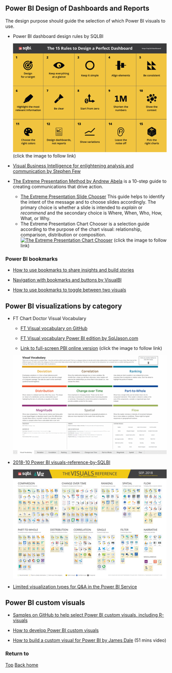 ## Power BI Design of Dashboards and Reports

The design purpose should guide the selection of which Power BI visuals to use.

- Power BI dashboard design rules by SQLBI
  
  [![Power BI dashboard design rules by SQLBI](Power-BI-dashboard-design-rules-by-SQLBI-A3.png "click to follow link")](https://okviz.com/blog/dashboard-design-rules/)  (click the image to follow link)

- [Visual Business Intelligence for enlightening analysis and communication by Stephen Few](http://www.perceptualedge.com/)

- [The Extreme Presentation Method by Andrew Abela](https://extremepresentation.com/design/) is a 10-step guide to creating  communications that drive action.
  - [The Extreme Presentation Slide Chooser](https://extremepresentation.typepad.com/blog/2015/01/announcing-the-slide-chooser.html)  This guide helps to identify the intent of the message and to choose slides accordingly.  The primary choice is whether a slide is intended to *explain* or *recommend* and the secondary choice is Where, When, Who, How, What, or Why.
  - The Extreme Presentation Chart Chooser is a selection guide according to the purpose of the chart visual: relationship, comparison, distribution or composition.   
    [![The Extreme Presentation Chart Chooser](ExtremePresentationChartChooser.png "click to follow link")](https://extremepresentation.com/design/7-charts/)  (click the image to follow link)


### Power BI bookmarks

- [How to use bookmarks to share insights and build stories](https://docs.microsoft.com/en-gb/power-bi/desktop-bookmarks)

- [Navigation with bookmarks and buttons by VisualBI](https://visualbi.com/blogs/microsoft/powerbi/designing-kpi-tile-navigation-power-bi-buttons-bookmarks/)

- [How to use bookmarks to toggle between two visuals](https://www.blue-granite.com/blog/using-data-driven-images-for-navigating-power-bi-bookmarks)

## Power BI visualizations by category

- FT Chart Doctor Visual Vocabulary

  - [FT Visual vocabulary on GitHub](https://github.com/ft-interactive/chart-doctor/tree/master/visual-vocabulary)
  
  - [FT Visual vocabulary Power BI edition by SqlJason.com](http://sqljason.com/2018/12/financial-times-visual-vocabulary-power-bi-edition.html)
  
  [FT-vv-pbix]: https://app.powerbi.com/view?r=eyJrIjoiMDA4YWIwZWEtMDE3ZS00YmFhLWE5YWMtODFlZWEzNTU1ODNiIiwidCI6IjZjMGE1YjljLTA4OWEtNDk0ZS1iMDVlLTcxNjEwOTgyOTA0NyIsImMiOjF9
  - [Link to full-screen PBI online version][FT-vv-pbix]  (click the image to follow link)
  
  [![Visual vocabulary in Power BI](FT-visual-vocabulary-in-Power-BI-by-SqlJason.gif)][FT-vv-pbix]



- [2018-10 Power BI visuals-reference-by-SQLBI](https://www.sqlbi.com/ref/power-bi-visuals-reference/)
  
  ![Power BI visuals reference by SQLBI](2018-10-Power-BI-visuals-reference-by-SQLBI__.svg "svg format")
  
- [Limited visualization types for Q&A in the Power BI Service](https://docs.microsoft.com/en-gb/power-bi/visuals/power-bi-visualization-types-for-reports-and-q-and-a)

## Power BI custom visuals

- [Samples on GitHub to help select Power BI custom visuals, including R-visuals](https://microsoft.github.io/PowerBI-visuals/samples/)

- [How to develop Power BI custom visuals](https://docs.microsoft.com/en-us/power-bi/developer/power-bi-custom-visuals)

- [How to build a custom visual for Power BI by James Dale](https://medius.studios.ms/Embed/Videodetails/MBAS19-BRK3020) (51 mins video)

### Return to
[Top](#power-bi-design-of-dashboards-and-reports)      [Back home](/.)
